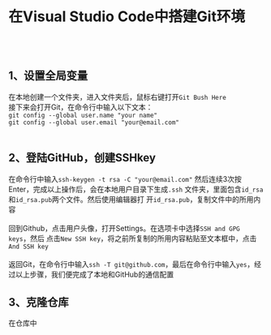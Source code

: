 # 在Visual Studio Code中搭建Git环境
<br></br>
## 1、设置全局变量
在本地创建一个文件夹，进入文件夹后，鼠标右键打开` Git Bush Here `  
接下来会打开Git，在命令行中输入以下文本：  
` git config --global user.name "your name"  `  
` git config --global user.email "your@email.com" `
<br></br>
## 2、登陆GitHub，创建SSHkey
在命令行中输入` ssh-keygen -t rsa -C "your@email.com" `
然后连续3次按Enter，完成以上操作后，会在本地用户目录下生成` .ssh `
文件夹，里面包含` id_rsa `和` id_rsa.pub `两个文件。然后使用编辑器打
开` id_rsa.pub `，复制文件中的所用内容
<br></br>
回到Github，点击用户头像，打开Settings。在选项卡中选择` SSH and GPG keys `，然后
点击` New SSH key `，将之前所复制的所用内容粘贴至文本框中，点击` And SSH key `
<br></br>
返回Git，在命令行中输入` ssh -T git@github.com `，最后在命令行中输入` yes `，经过以上步骤，我们便完成了本地和GitHub的通信配置

## 3、克隆仓库
在仓库中

